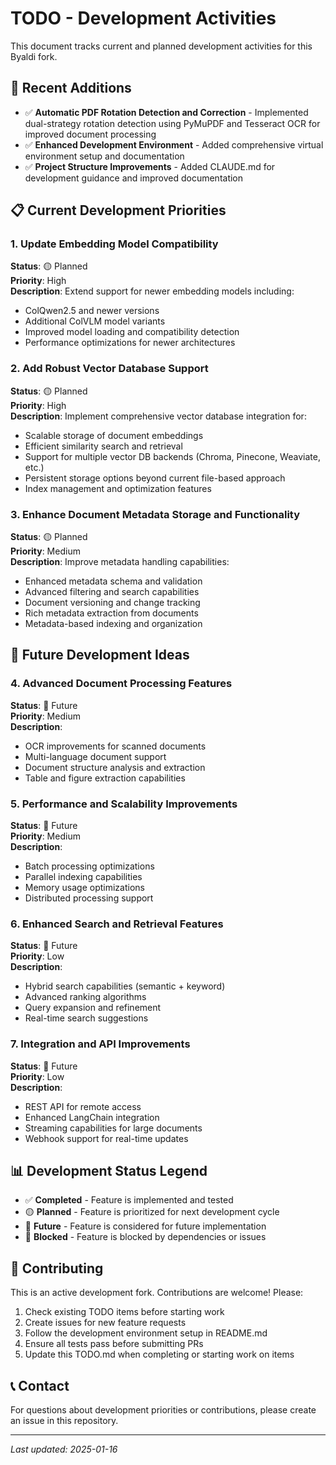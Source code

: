 # TODO - Development Activities

This document tracks current and planned development activities for this Byaldi fork.

## 🚀 Recent Additions

- ✅ **Automatic PDF Rotation Detection and Correction** - Implemented dual-strategy rotation detection using PyMuPDF and Tesseract OCR for improved document processing
- ✅ **Enhanced Development Environment** - Added comprehensive virtual environment setup and documentation
- ✅ **Project Structure Improvements** - Added CLAUDE.md for development guidance and improved documentation

## 📋 Current Development Priorities

### 1. Update Embedding Model Compatibility
**Status**: 🟡 Planned  
**Priority**: High  
**Description**: Extend support for newer embedding models including:
- ColQwen2.5 and newer versions
- Additional ColVLM model variants
- Improved model loading and compatibility detection
- Performance optimizations for newer architectures

### 2. Add Robust Vector Database Support
**Status**: 🟡 Planned  
**Priority**: High  
**Description**: Implement comprehensive vector database integration for:
- Scalable storage of document embeddings
- Efficient similarity search and retrieval
- Support for multiple vector DB backends (Chroma, Pinecone, Weaviate, etc.)
- Persistent storage options beyond current file-based approach
- Index management and optimization features

### 3. Enhance Document Metadata Storage and Functionality
**Status**: 🟡 Planned  
**Priority**: Medium  
**Description**: Improve metadata handling capabilities:
- Enhanced metadata schema and validation
- Advanced filtering and search capabilities
- Document versioning and change tracking
- Rich metadata extraction from documents
- Metadata-based indexing and organization

## 🔄 Future Development Ideas

### 4. Advanced Document Processing Features
**Status**: 🔵 Future  
**Priority**: Medium  
**Description**: 
- OCR improvements for scanned documents
- Multi-language document support
- Document structure analysis and extraction
- Table and figure extraction capabilities

### 5. Performance and Scalability Improvements
**Status**: 🔵 Future  
**Priority**: Medium  
**Description**:
- Batch processing optimizations
- Parallel indexing capabilities
- Memory usage optimizations
- Distributed processing support

### 6. Enhanced Search and Retrieval Features
**Status**: 🔵 Future  
**Priority**: Low  
**Description**:
- Hybrid search capabilities (semantic + keyword)
- Advanced ranking algorithms
- Query expansion and refinement
- Real-time search suggestions

### 7. Integration and API Improvements
**Status**: 🔵 Future  
**Priority**: Low  
**Description**:
- REST API for remote access
- Enhanced LangChain integration
- Streaming capabilities for large documents
- Webhook support for real-time updates

## 📊 Development Status Legend

- ✅ **Completed** - Feature is implemented and tested
- 🟡 **Planned** - Feature is prioritized for next development cycle
- 🔵 **Future** - Feature is considered for future implementation
- 🔴 **Blocked** - Feature is blocked by dependencies or issues

## 🤝 Contributing

This is an active development fork. Contributions are welcome! Please:

1. Check existing TODO items before starting work
2. Create issues for new feature requests
3. Follow the development environment setup in README.md
4. Ensure all tests pass before submitting PRs
5. Update this TODO.md when completing or starting work on items

## 📞 Contact

For questions about development priorities or contributions, please create an issue in this repository.

---

*Last updated: 2025-01-16*
